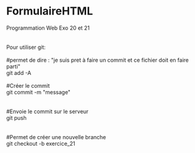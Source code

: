 # FormulaireHTML
Programmation Web
Exo 20 et 21
<br />
<br />
<br />
Pour utiliser git:
<br />
<br />
#permet de dire : "je suis pret à faire un commit et ce fichier doit en faire parti"<br />
git add -A
<br />
<br />
#Créer le commit<br />
git commit -m "message"                 
<br />
<br />
#Envoie le commit sur le serveur<br />
git push                                
<br />
<br />
#Permet de créer une nouvelle branche <br />
git checkout -b exercice_21
